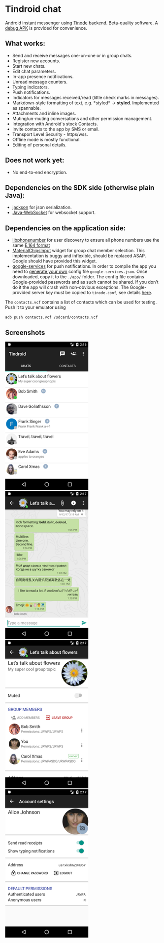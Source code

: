# Tindroid chat

Android instant messenger using [Tinode](https://github.com/tinode/chat/) backend. Beta-quality software. 
A [debug APK](https://storage.googleapis.com/tinode.co/tindroid.apk) is provided for convenience. 

## What works:

* Send and receive messages one-on-one or in group chats.
* Register new accounts.
* Start new chats.
* Edit chat parameters.
* In-app presence notifications.
* Unread message counters.
* Typing indicators.
* Push notifications.
* Indicators for messages received/read (little check marks in messages).
* Markdown-style formatting of text, e.g. \*styled\* &rarr; **styled**. Implemented as spannable.
* Attachments and inline images.
* Muting/un-muting conversations and other permission management.
* Integration with Android's stock Contacts.
* Invite contacts to the app by SMS or email.
* Transport Level Security - https/wss.
* Offline mode is mostly functional.
* Editing of personal details.

## Does not work yet:

* No end-to-end encryption.

## Dependencies on the SDK side (otherwise plain Java):

* [jackson](https://github.com/FasterXML/jackson) for json serialization.
* [Java-WebSocket](https://github.com/TooTallNate/Java-WebSocket/) for
websocket support.

## Dependencies on the application side:

* [libphonenumber](https://github.com/googlei18n/libphonenumber) for user discovery
to ensure all phone numbers use the same [E.164 format](https://en.wikipedia.org/wiki/E.164)
* [MaterialChipsInput](https://github.com/pchmn/MaterialChipsInput) widget for group chat member selection.
This implementation is buggy and inflexible, should be replaced ASAP. Google should have provided this widget.
* [google-services](https://firebase.google.com/docs/cloud-messaging/android/client) for push notifications.
In order to compile the app you need to [generate your own](https://developers.google.com/mobile/add)
config file `google-services.json`. Once downloaded, copy it to the `./app/` folder. The
config file contains Google-provided passwords and as such cannot be shared. If you don't do it the
app will crash with non-obvious exceptions. The Google-provided server key must be copied to `tinode.conf`, see
details [here](https://github.com/tinode/chat).

The `contacts.vcf` contains a list of contacts which can be used for testing. Push it to your emulator using

  `adb push contacts.vcf /sdcard/contacts.vcf`


## Screenshots
<img src="android-contacts-1.png" alt="App screenshot - contacts" width="270" /> <img src="android-chat-1.png" alt="App screenshot - chat" width="270" /> <img src="android-topic-info-1.png" alt="App screenshot - chat settings" width="270" />
<img src="android-account-1.png" alt="App screenshot - account info" width="270" />
